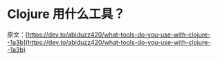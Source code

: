 # Clojure 用什么工具？

原文：[https://dev.to/abiduzz420/what-tools-do-you-use-with-clojure--1a3b](https://dev.to/abiduzz420/what-tools-do-you-use-with-clojure--1a3b)